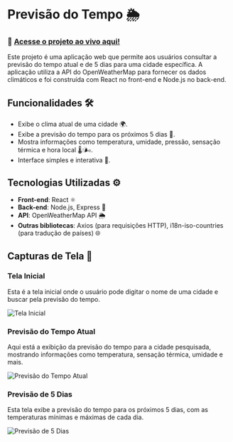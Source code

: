 # Previsão do Tempo 🌦️
 ### 🚀 [Acesse o projeto ao vivo aqui!](https://previsaotemporeact.onrender.com) 

Este projeto é uma aplicação web que permite aos usuários consultar a previsão do tempo atual e de 5 dias para uma cidade específica. A aplicação utiliza a API do OpenWeatherMap para fornecer os dados climáticos e foi construída com React no front-end e Node.js no back-end.

## Funcionalidades 🛠️

- Exibe o clima atual de uma cidade 🌍.
- Exibe a previsão do tempo para os próximos 5 dias 📅.
- Mostra informações como temperatura, umidade, pressão, sensação térmica e hora local 🌡️💧🌬️.
- Interface simples e interativa 🎨.

## Tecnologias Utilizadas ⚙️

- **Front-end**: React ⚛️
- **Back-end**: Node.js, Express 🚀
- **API**: OpenWeatherMap API 🌦️
- **Outras bibliotecas**: Axios (para requisições HTTP), i18n-iso-countries (para tradução de países) 🌐

## Capturas de Tela 📸

### Tela Inicial

Esta é a tela inicial onde o usuário pode digitar o nome de uma cidade e buscar pela previsão do tempo.

![Tela Inicial](https://github.com/user-attachments/assets/0744ae60-8f74-4e59-ad61-7a9cb4907329)


### Previsão do Tempo Atual

Aqui está a exibição da previsão do tempo para a cidade pesquisada, mostrando informações como temperatura, sensação térmica, umidade e mais.

![Previsão do Tempo Atual](https://github.com/user-attachments/assets/c62d5f65-1429-46c3-82aa-a4d74d444ac6)

### Previsão de 5 Dias

Esta tela exibe a previsão do tempo para os próximos 5 dias, com as temperaturas mínimas e máximas de cada dia.

![Previsão de 5 Dias](https://github.com/user-attachments/assets/349ef351-a9ba-4f1f-9a1c-0de45379b05f)
